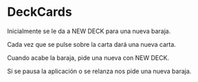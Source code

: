 # DeckCards

Inicialmente se le da a NEW DECK para una nueva baraja.

Cada vez que se pulse sobre la carta dará una nueva carta.

Cuando acabe la baraja, pide una nueva con NEW DECK.

Si se pausa la aplicación o se relanza nos pide una nueva baraja.
